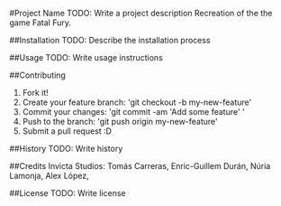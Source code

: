 #Project Name
TODO: Write a project description
Recreation of the the game Fatal Fury.


##Installation
TODO: Describe the installation process


##Usage
TODO: Write usage instructions


##Contributing
1. Fork it!
2. Create your feature branch: 'git checkout -b my-new-feature'
3. Commit your changes: 'git commit -am 'Add some feature' '
4. Push to the branch: 'git push origin my-new-feature'
5. Submit a pull request :D


##History
TODO: Write history


##Credits
Invicta Studios:
Tomás Carreras,
Enric-Guillem Durán,
Núria Lamonja,
Alex López,


##License
TODO: Write license